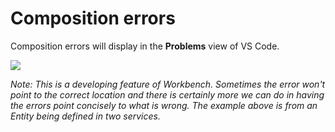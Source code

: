 # Composition errors

Composition errors will display in the **Problems** view of VS Code.

![](https://storage.googleapis.com/apollo-workbench-vscode/workbench-composition-errors.png)

_Note: This is a developing feature of Workbench. Sometimes the error won't point to the correct location and there is certainly more we can do in having the errors point concisely to what is wrong. The example above is from an Entity being defined in two services._
